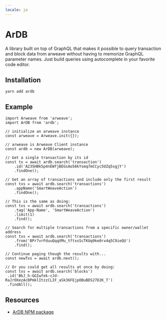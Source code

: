 ```yaml
---
locale: ja
---
```

# ArDB
A library built on top of GraphQL that makes it possible to query transaction and block data from arweave without having to memorize GraphQL parameter names. Just build queries using autocomplete in your favorite code editor.

## Installation
```console:no-line-numbers
yarn add ardb
```

## Example
```js:no-line-numbers
import Arweave from 'arweave';
import ArDB from 'ardb';

// initialize an arweave instance
const arweave = Arweave.init({});

// arweave is Arweave Client instance
const ardb = new ArDB(arweave);

// Get a single transaction by its id
const tx = await ardb.search('transaction')
	.id('A235HBk5p4nEWfjBEGsAo56kYsmq7mCCyc5UZq5sgjY')
	.findOne();

// Get an array of transactions and include only the first result
const txs = await ardb.search('transactions')
	.appName('SmartWeaveAction')
	.findOne();

// This is the same as doing:
const txs = await ardb.search('transactions')
	.tag('App-Name', 'SmartWeaveAction')
	.limit(1)
	.find();

// Search for multiple transactions from a specific owner/wallet address
const txs = await ardb.search('transactions')
	.from('BPr7vrFduuQqqVMu_tftxsScTKUq9ke0rx4q5C9ieQU')
	.find();

// Continue paging though the results with...
const newTxs = await ardb.next();

// Or you could get all results at once by doing:
const txs = await ardb.search('blocks')
 .id('BkJ_h-GGIwfek-cJd-RaJrOXezAc0PmklItzzCLIF_aSk36FEjpOBuBDS27D2K_T')
 .findAll();

```

## Resources
* [ArDB NPM package](https://www.npmjs.com/package/ardb)